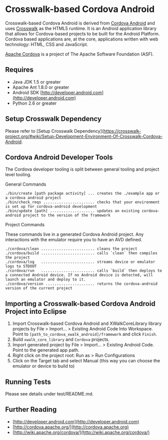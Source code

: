 <!--
#
# Licensed to the Apache Software Foundation (ASF) under one
# or more contributor license agreements.  See the NOTICE file
# distributed with this work for additional information
# regarding copyright ownership.  The ASF licenses this file
# to you under the Apache License, Version 2.0 (the
# "License"); you may not use this file except in compliance
# with the License.  You may obtain a copy of the License at
#
# http://www.apache.org/licenses/LICENSE-2.0
#
# Unless required by applicable law or agreed to in writing,
# software distributed under the License is distributed on an
# "AS IS" BASIS, WITHOUT WARRANTIES OR CONDITIONS OF ANY
#  KIND, either express or implied.  See the License for the
# specific language governing permissions and limitations
# under the License.
#
-->
Crosswalk-based Cordova Android
===

Crosswalk-based Cordova Android is derived from [Cordova Android](https://github.com/apache/cordova-android) 
and uses [Crosswalk](https://github.com/crosswalk-project/crosswalk) as the 
HTML5 runtime. It is an Android application library that allows for Cordova-based
projects to be built for the Android Platform. Cordova based applications are,
at the core, applications written with web technology: HTML, CSS and JavaScript.

[Apache Cordova](http://cordova.io) is a project of The Apache Software Foundation (ASF).


Requires
---

- Java JDK 1.5 or greater
- Apache Ant 1.8.0 or greater
- Android SDK [http://developer.android.com](http://developer.android.com)
- Python 2.6 or greater

Setup Crosswalk Dependency
---

Please refer to [Setup Crosswalk Dependency](https://crosswalk-project.org/#wiki/Setup-Development-Environment-Of-Crosswalk-Cordova-Android.

Cordova Android Developer Tools
---

The Cordova developer tooling is split between general tooling and project level tooling.

General Commands

    ./bin/create [path package activity] ... creates the ./example app or a cordova android project
    ./bin/check_reqs ....................... checks that your environment is set up for cordova-android development
    ./bin/update [path] .................... updates an existing cordova-android project to the version of the framework

Project Commands

These commands live in a generated Cordova Android project. Any interactions with the emulator require you to have an AVD defined.

    ./cordova/clean ........................ cleans the project
    ./cordova/build ........................ calls `clean` then compiles the project
    ./cordova/log   ........................ streams device or emulator logs to STDOUT
    ./cordova/run   ........................ calls `build` then deploys to a connected Android device. If no Android device is detected, will launch an emulator and deploy to it.
    ./cordova/version ...................... returns the cordova-android version of the current project

Importing a Crosswalk-based Cordova Android Project into Eclipse
----

1. Import Crosswalk-based Cordova Android and XWalkCoreLibrary library projects by File > Import... > Existing Android Code Into Workspace. Point to `[path_to_cordova_xwalk_android]/framework` and click  `Finish`.
2. Build `xwalk_core_library` and `Cordova` projects.
3. Import generated project by File > Import... > Existing Android Code. Point to the generated app path.
4. Right click on the project root: Run as > Run Configurations
5. Click on the Target tab and select Manual (this way you can choose the emulator or device to build to)

Running Tests
----
Please see details under test/README.md.

Further Reading
---

- [http://developer.android.com](http://developer.android.com)
- [http://cordova.apache.org/](http://cordova.apache.org)
- [http://wiki.apache.org/cordova/](http://wiki.apache.org/cordova/)
